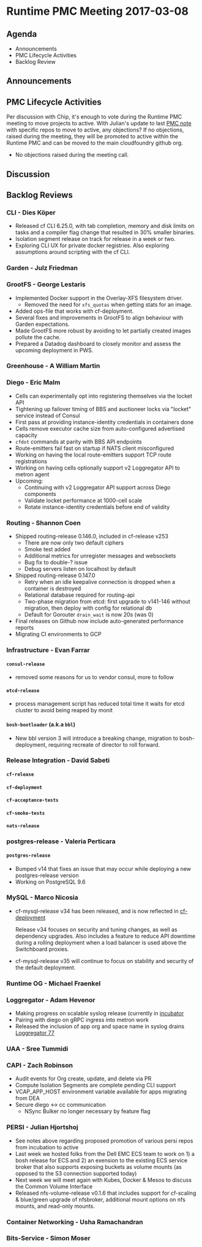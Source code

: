# Runtime PMC Meeting 2017-03-08

## Agenda

* Announcements
* PMC Lifecycle Activities
* Backlog Review

## Announcements


## PMC Lifecycle Activities

Per discussion with Chip, it's enough to vote during the Runtime PMC meeting to move projects to active.
With Julian's update to last [PMC note](https://github.com/cloudfoundry/pmc-notes/blob/master/Runtime/2017/2017-02-21-runtime.md#persi---julian-hjortshoj) with specific repos to move to active, any objections?  If no objections, raised during the meeting, they will be promoted to active within the Runtime PMC and can be moved to the main cloudfoundry github org.

- No objections raised during the meeting call.

## Discussion


## Backlog Reviews

### CLI - Dies Köper
- Released cf CLI 6.25.0, with tab completion, memory and disk limits on tasks and a compiler flag change that resulted in 30% smaller binaries.
- Isolation segment release on track for release in a week or two.
- Exploring CLI UX for private docker registries. Also exploring assumptions around scripting with the cf CLI.

### Garden - Julz Friedman

### GrootFS - George Lestaris

* Implemented Docker support in the Overlay-XFS filesystem driver.
  - Removed the need for `xfs_quotas` when getting stats for an image.
* Added ops-file that works with cf-deployment.
* Several fixes and improvements in GrootFS to align behaviour with Garden expectations.
* Made GrootFS more robust by avoiding to let partially created images pollute the cache.
* Prepared a Datadog dashboard to closely monitor and assess the upcoming deployment in PWS.

### Greenhouse - A William Martin

### Diego - Eric Malm

- Cells can experimentally opt into registering themselves via the locket API
- Tightening up failover timing of BBS and auctioneer locks via "locket" service instead of Consul
- First pass at providing instance-identity credentials in containers done
- Cells remove executor cache size from auto-configured advertised capacity
- `cfdot` commands at parity with BBS API endpoints
- Route-emitters fail fast on startup if NATS client misconfigured
- Working on having the local route-emitters support TCP route registrations
- Working on having cells optionally support v2 Loggregator API to metron agent
- Upcoming:
  - Continuing with v2 Loggregator API support across Diego components
  - Validate locket performance at 1000-cell scale
  - Rotate instance-identity credentials before end of validity


### Routing - Shannon Coen

- Shipped routing-release 0.146.0, included in cf-release v253
  - There are now only two default ciphers
  - Smoke test added
  - Additional metrics for unregister messages and websockets
  - Bug fix to double-? issue
  - Debug servers listen on localhost by default
- Shipped routing-release 0.147.0
  - Retry when an idle keepalive connection is dropped when a container is destroyed
  - Relational database required for routing-api
  - Two-phase migration from etcd: first upgrade to v141-146 without migration, then deploy with config for relational db
  - Default for Gorouter `drain_wait` is now 20s (was 0)
- Final releases on Github now include auto-generated performance reports
- Migrating CI environments to GCP

### Infrastructure - Evan Farrar

#### `consul-release`
* removed some reasons for us to vendor consul, more to follow

#### `etcd-release`
* process management script has reduced total time it waits for etcd cluster to avoid being reaped by monit

#### `bosh-bootloader` (a.k.a `bbl`)
* New bbl version 3 will introduce a breaking change, migration to bosh-deployment, requiring recreate of director to roll forward.

### Release Integration - David Sabeti

#### `cf-release`


#### `cf-deployment`

#### `cf-acceptance-tests`

#### `cf-smoke-tests`

#### `nats-release`

### postgres-release - Valeria Perticara

#### `postgres-release`
- Bumped v14 that fixes an issue that may occur while deploying a new postgres-release version
- Working on PostgreSQL 9.6

### MySQL - Marco Nicosia
- cf-mysql-release v34 has been released, and is now reflected in [cf-deployment](https://github.com/cloudfoundry/cf-deployment/blob/master/cf-deployment.yml)

  Release v34 focuses on security and tuning changes, as well as dependency upgrades. Also includes a feature to reduce API downtime during a rolling deployment when a load balancer is used above the Switchboard proxies.
- cf-mysql-release v35 will continue to focus on stability and security of the default deployment.

### Runtime OG - Michael Fraenkel

### Loggregator - Adam Hevenor
- Making progress on scalable syslog release (currently in [incubator](https://github.com/cloudfoundry-incubator/scalable-syslog-release)
- Pairing with diego on gRPC ingress into metron work
- Released the inclusion of app org and space name in syslog drains [Loggregator 77](https://github.com/cloudfoundry/loggregator/releases/tag/v77)


### UAA - Sree Tummidi

### CAPI - Zach Robinson
- Audit events for Org create, update, and delete via PR
- Compute Isolation Segments are complete pending CLI support
- VCAP_APP_HOST environment variable available for apps migrating from DEA
- Secure diego <-> cc communication
  - NSync Bulker no longer necessary by feature flag

### PERSI - Julian Hjortshoj
- See notes above regarding proposed promotion of various persi repos from incubation to active
- Last week we hosted folks from the Dell EMC ECS team to work on 1) a bosh release for ECS and 2) an exension to the existing ECS service broker that also supports exposing buckets as volume mounts (as opposed to the S3 connection supported today)
- Next week we will meet again with Kubes, Docker & Mesos to discuss the Common Volume Interface
- Released nfs-volume-release v0.1.6 that includes support for cf-scaling & blue/green upgrade of nfsbroker, additional mount options on nfs mounts, and read-only mounts.

### Container Networking - Usha Ramachandran

### Bits-Service - Simon Moser
